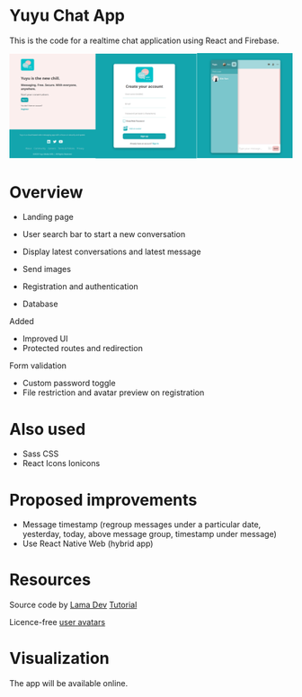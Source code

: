 # Yuyu Chat App
This is the code for a realtime chat application using React and Firebase. 

![Preview app](https://github.com/LSS-commits/yuyu_chat_app/blob/main/app_preview.PNG?raw=true)

# Overview
- Landing page

- User search bar to start a new conversation
- Display latest conversations and latest message
- Send images

- Registration and authentication
- Database

Added
- Improved UI
- Protected routes and redirection

Form validation
- Custom password toggle
- File restriction and avatar preview on registration

# Also used
- Sass CSS
- React Icons Ionicons

# Proposed improvements
- Message timestamp (regroup messages under a particular date, yesterday, today, above message group, timestamp under message)
- Use React Native Web (hybrid app)

# Resources
Source code by [Lama Dev](https://github.com/safak/youtube2022/tree/react-chat)
[Tutorial](https://www.youtube.com/watch?v=k4mjF4sPITE)

Licence-free [user avatars](https://www.pexels.com/fr-fr/)

# Visualization
The app will be available online.
